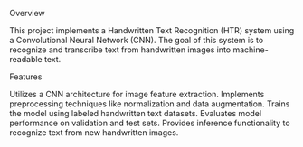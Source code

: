 Overview

This project implements a Handwritten Text Recognition (HTR) system using a Convolutional Neural Network (CNN). The goal of this system is to recognize and transcribe text from handwritten images into machine-readable text.

Features

Utilizes a CNN architecture for image feature extraction. Implements preprocessing techniques like normalization and data augmentation. Trains the model using labeled handwritten text datasets. Evaluates model performance on validation and test sets. Provides inference functionality to recognize text from new handwritten images.
